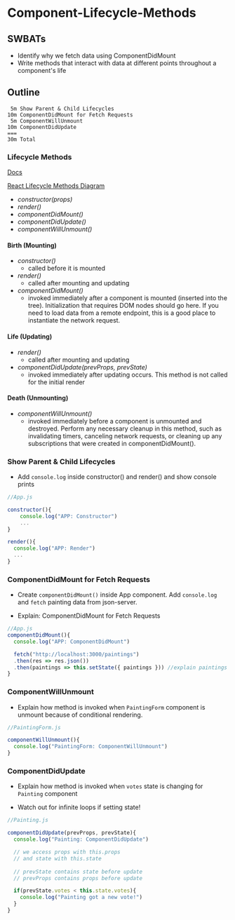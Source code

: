 # Component-Lifecycle-Methods

## SWBATs
* Identify why we fetch data using ComponentDidMount
* Write methods that interact with data at different points throughout a component's life

## Outline

     5m Show Parent & Child Lifecycles
    10m ComponentDidMount for Fetch Requests
     5m ComponentWillUnmount
    10m ComponentDidUpdate
    ===
    30m Total

### Lifecycle Methods

[Docs](https://reactjs.org/docs/react-component.html#the-component-lifecycle)

[React Lifecycle Methods Diagram](http://projects.wojtekmaj.pl/react-lifecycle-methods-diagram/)

- *constructor(props)*
- *render()*
- *componentDidMount()*
- *componentDidUpdate()*
- *componentWillUnmount()*

#### Birth (Mounting)
- *constructor()*
  - called before it is mounted
- *render()*
  - called after mounting and updating
- *componentDidMount()*
  - invoked immediately after a component is mounted (inserted into the tree). Initialization that requires DOM nodes should go here. If you need to load data from a remote endpoint, this is a good place to instantiate the network request.

#### Life (Updating)
- *render()*
  - called after mounting and updating
- *componentDidUpdate(prevProps, prevState)*
  - invoked immediately after updating occurs. This method is not called for the initial render

#### Death (Unmounting)
- *componentWillUnmount()*
  -  invoked immediately before a component is unmounted and destroyed. Perform any necessary cleanup in this method, such as invalidating timers, canceling network requests, or cleaning up any subscriptions that were created in componentDidMount().

### Show Parent & Child Lifecycles

* Add `console.log` inside constructor() and render() and show console prints

```js
//App.js

constructor(){
    console.log("APP: Constructor")
    ...
}

render(){
  console.log("APP: Render")
  ...
}
```
### ComponentDidMount for Fetch Requests

* Create `componentDidMount()` inside App component. Add `console.log` and `fetch` painting data from json-server. 

* Explain: ComponentDidMount for Fetch Requests

```js
//App.js
componentDidMount(){
  console.log("APP: ComponentDidMount")

  fetch("http://localhost:3000/paintings")
  .then(res => res.json())
  .then(paintings => this.setState({ paintings })) //explain paintings is same as paintings: paintings
}
```

### ComponentWillUnmount

* Explain how method is invoked when `PaintingForm` component is unmount because of conditional rendering.

```js
//PaintingForm.js

componentWillUnmount(){
  console.log("PaintingForm: ComponentWillUnmount")
}
```

### ComponentDidUpdate

* Explain how method is invoked when `votes` state is changing for `Painting` component

* Watch out for infinite loops if setting state!

```js
//Painting.js

componentDidUpdate(prevProps, prevState){
  console.log("Painting: ComponentDidUpdate")

  // we access props with this.props
  // and state with this.state
  
  // prevState contains state before update
  // prevProps contains props before update

  if(prevState.votes < this.state.votes){
    console.log("Painting got a new vote!")
  }
} 
```




